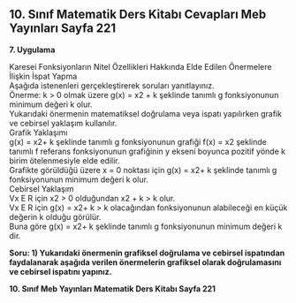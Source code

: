 ## 10. Sınıf Matematik Ders Kitabı Cevapları Meb Yayınları Sayfa 221

**7. Uygulama**

Karesei Fonksiyonların Nitel Özellikleri Hakkında Elde Edilen Önermelere İlişkin İspat Yapma  
 Aşağıda istenenleri gerçekleştirerek soruları yanıtlayınız.  
 Önerme: k > 0 olmak üzere g(x) = x2 + k şeklinde tanımlı g fonksiyonunun minimum değeri k olur.  
 Yukarıdaki önermenin matematiksel doğrulama veya ispatı yapılırken grafik ve cebirsel yaklaşım kullanılır.  
 Grafik Yaklaşımı  
 g(x) = x2+ k şeklinde tanımlı g fonksiyonunun grafiği f(x) = x2 şeklinde tanımlı f referans fonksiyonunun grafiğinin y ekseni boyunca pozitif yönde k birim ötelenmesiyle elde edilir.  
 Grafikte görüldüğü üzere x = 0 noktası için g(x) = x2+ k şeklinde tanımlı g fonksiyonunun minimum değeri k olur.  
 Cebirsel Yaklaşım  
 Vx E R için x2 > 0 olduğundan x2 + k > k olur.  
 Vx E R için g(x) = x2+ k > k olacağından fonksiyonunun alabileceği en küçük değerin k olduğu görülür.  
 Buna göre g(x) = x2+ k şeklinde tanımlı g fonksiyonunun minimum değeri k dir.

**Soru: 1) Yukarıdaki önermenin grafiksel doğrulama ve cebirsel ispatından faydalanarak aşağıda verilen önermelerin grafiksel olarak doğrulamasını ve cebirsel ispatını yapınız.**

**10. Sınıf Meb Yayınları Matematik Ders Kitabı Sayfa 221**
